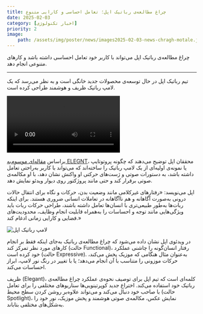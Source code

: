 ```yaml
---
title: چراغ مطالعه‌ی رباتیک اپل؛ تعامل احساسی و کارایی متنوع
date: 2025-02-03
category: [اخبار تکنولوژی]
priority: 2
image:
    path: /assets/img/poster/news/images2025-02-03-news-chragh-motale.jpg
---
```



چراغ مطالعه‌ی رباتیک اپل می‌تواند با کاربر خود تعامل احساسی داشته باشد و کارهای متنوعی انجام دهد.

---

تیم رباتیک اپل در حال توسعه‌ی محصولات جدید خانگی است و به نظر می‌رسد که یک لامپ رباتیک ظریف و هوشمند طراحی کرده است.

<video controls="" class="sc-cad7322b-3 gaxlgh"><source src="https://api2.zoomit.ir/media/67a5bdb2ed26ddc23258ed67"></video>

براساس [مقاله‌ای موسوم‌به ELEGNT](https://machinelearning.apple.com/research/elegnt-expressive-functional-movement)، محققان اپل توضیح می‌دهند که چگونه پروتوتایپ یا نمونه‌ی اولیه‌ای از یک لامپ رباتیک را ساخته‌اند که می‌تواند با کاربر به‌راحتی تعامل داشته باشد، به دستورات صوتی و ژست‌های حرکتی او واکنش نشان دهد، با او مکالمه‌ی صوتی برقرار کند و حتی مانند پروژکتور روی دیوار ویدئو نمایش دهد.

اپل می‌نویسد: «رفتارهای غیرکلامی مانند وضعیت بدن، حرکات و نگاه برای انتقال حالات درونی به‌صورت آگاهانه و هم ناآگاهانه در تعاملات انسانی ضروری هستند. برای اینکه ربات‌ها به‌طور طبیعی‌تری با انسان‌ها تعامل داشته باشند، طراحی حرکات ربات باید ویژگی‌هایی مانند توجه و احساسات را به‌همراه قابلیت انجام وظایف، محدودیت‌های فضایی و کارایی زمانی ادغام کند.»

![لامپ رباتیک اپل](https://api2.zoomit.ir/media/apple-robot-lamp-67a5c531ed26ddc23258edc8?w=1920&q=80)


در ویدئوی اپل نشان داده می‌شود که چراغ مطالعه‌ی رباتیک به‌جای اینکه فقط بر انجام کارهای مورد نظر تمرکز کند (حالت Functional)، رفتار انسان‌گونه را چاشنی عملکرد خود کرده است (حالت Expressive). به‌عنوان مثال هنگامی که موزیک پخش می‌کند، حرکات موزونی را متناسب با آن انجام می‌دهد؛ یا با تغییر در رنگ نور لامپ، ابراز احساسات می‌کند.

ظریف (Elegant)، کلمه‌ای است که تیم اپل برای توصیف نحوه‌ی عملکرد چراغ مطالعه‌ی رباتیک خود استفاده می‌کند. اختراع جدید کوپرتینویی‌ها سناریوهای مختلفی را برای تعامل با صاحب خود دنبال می‌کند و می‌تواند علاوه‌بر روشن کردن سطح محیط (حالت Spotlight)، نمایش عکس، مکالمه‌ی صوتی هوشمند و پخش موزیک، نور خود را به‌شکل‌های مختلفی بتاباند.